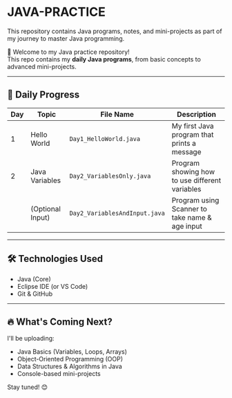 # JAVA-PRACTICE
This repository contains Java programs, notes, and mini-projects as part of my journey to master Java programming.

👋 Welcome to my Java practice repository!  
This repo contains my **daily Java programs**, from basic concepts to advanced mini-projects.

---

## 📅 Daily Progress

| Day | Topic              | File Name                     | Description                                     |
|-----|--------------------|-------------------------------|-------------------------------------------------|
| 1   | Hello World        | `Day1_HelloWorld.java`        | My first Java program that prints a message     |
| 2   | Java Variables     | `Day2_VariablesOnly.java`     | Program showing how to use different variables  |
|     | (Optional Input)   | `Day2_VariablesAndInput.java` | Program using Scanner to take name & age input  |

---

## 🛠️ Technologies Used
- Java (Core)
- Eclipse IDE (or VS Code)
- Git & GitHub

---

## 🔥 What's Coming Next?
I'll be uploading:
- Java Basics (Variables, Loops, Arrays)
- Object-Oriented Programming (OOP)
- Data Structures & Algorithms in Java
- Console-based mini-projects

Stay tuned! 😊
